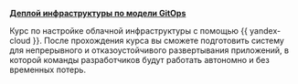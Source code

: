 [**Деплой инфраструктуры по модели GitOps**](/training/deploy)

Курс по настройке облачной инфраструктуры с помощью {{ yandex-cloud }}. После прохождения курса вы сможете подготовить систему для непрерывного и отказоустойчивого развертывания приложений, в которой команды разработчиков будут работать автономно и без временных потерь.